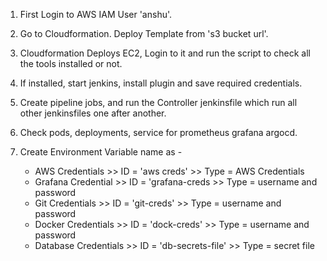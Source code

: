 1. First Login to AWS IAM User 'anshu'.

2. Go to Cloudformation. Deploy Template from 's3 bucket url'.

3. Cloudformation Deploys EC2, Login to it and run the script to check all the tools installed or not.

4. If installed, start jenkins, install plugin and save required credentials.

5. Create pipeline jobs, and run the Controller jenkinsfile which run all other jenkinsfiles one after another.

6. Check pods, deployments, service for prometheus grafana argocd.

7. Create Environment Variable name as -
   - AWS Credentials      >> ID = 'aws creds'           >> Type = AWS Credentials
   - Grafana Credential   >> ID = 'grafana-creds        >> Type = username and password
   - Git Credentials      >> ID = 'git-creds'           >> Type = username and password
   - Docker Credentials   >> ID = 'dock-creds'          >> Type = username and password
   - Database Credentials >> ID = 'db-secrets-file'     >> Type = secret file

